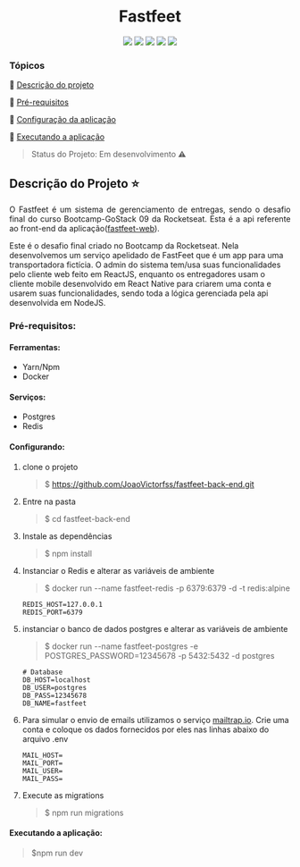 <h1 align="center"> Fastfeet </h1>

<p align="center">
  <img src="http://img.shields.io/static/v1?label=issues&message=0&color=yellow&style=plastic"/>
    <img src="https://img.shields.io/static/v1?label=node&message=interpretador&color=blue&style=plastic&logo=node.js"/>
  <img src="http://img.shields.io/static/v1?label=last%20commit&message=april&color=information&style=plastic"/>
  <img src="http://img.shields.io/static/v1?label=license&message=MIT&color=green&style=plastic"/>
  <img src="http://img.shields.io/static/v1?label=status&message=em%20desenvolvimento&color=GREENstyle=plastic"/>
</p>

### Tópicos
:small_blue_diamond: [Descrição do projeto](#descrição-do-projeto-star)

:small_blue_diamond: [Pré-requisitos](#pré-requisitos)

:small_blue_diamond: [Configuração da aplicação](#configurando)

:small_blue_diamond: [Executando a aplicação](#executando-a-aplicação)

> Status do Projeto: Em desenvolvimento :warning:

## Descrição do Projeto :star:
<p align="justify">
  O Fastfeet é um sistema de gerenciamento de entregas, sendo o desafio final do curso Bootcamp-GoStack 09 da Rocketseat.
  Esta é a api referente ao front-end da aplicação(<a href="https://github.com/JoaoVictorfss/fastfeet-web">fastfeet-web</a>).
</p>

Este é o desafio final criado no Bootcamp da Rocketseat. Nela desenvolvemos um serviço apelidado de FastFeet que é um app para uma transportadora fictícia. O admin do sistema tem/usa suas funcionalidades pelo cliente web feito em ReactJS, enquanto os entregadores usam o cliente mobile desenvolvido em React Native para criarem uma conta e usarem suas funcionalidades, sendo toda a lógica gerenciada pela api desenvolvida em NodeJS.

### Pré-requisitos:
#### Ferramentas:
- Yarn/Npm
- Docker

#### Serviços:
- Postgres
- Redis

#### Configurando:
1. clone o projeto
   > $ https://github.com/JoaoVictorfss/fastfeet-back-end.git

2. Entre na pasta
   > $ cd fastfeet-back-end

3. Instale as dependências<br>
    > $ npm install

4. Instanciar o Redis e alterar as variáveis de ambiente
    > $ docker run --name fastfeet-redis -p 6379:6379 -d -t redis:alpine

    ```
    REDIS_HOST=127.0.0.1
    REDIS_PORT=6379
    ```
5. instanciar o banco de dados postgres e alterar as variáveis de ambiente
   > \$ docker run --name fastfeet-postgres -e POSTGRES_PASSWORD=12345678 -p 5432:5432 -d postgres

    ```
    # Database
    DB_HOST=localhost
    DB_USER=postgres
    DB_PASS=12345678
    DB_NAME=fastfeet
    ```

6. Para simular o envio de emails utilizamos o serviço [mailtrap.io](https://mailtrap.io). Crie uma conta e coloque os dados fornecidos por eles nas linhas abaixo do arquivo .env
    ```
    MAIL_HOST=
    MAIL_PORT=
    MAIL_USER=
    MAIL_PASS=
    ```

7. Execute as migrations
    > $ npm run migrations

#### Executando a aplicação:
   > $npm run dev






